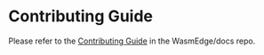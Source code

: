# Contributing Guide

Please refer to the [Contributing Guide](https://github.com/WasmEdge/docs/blob/main/docs/contribute/contribute.md) in the WasmEdge/docs repo.
